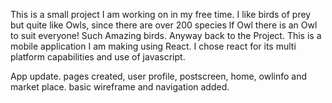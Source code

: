 This is a small project I am working on in my free time. I like birds of prey but quite like Owls, since there are over 200 species lf Owl there is an Owl to suit everyone! Such Amazing birds. 
Anyway back to the Project. 
This is a mobile application I am making using React. I chose react for its multi platform capabilities and use of javascript. 

App update.
pages created, user profile, postscreen, home, owlinfo and market place.
basic wireframe and navigation added. 

